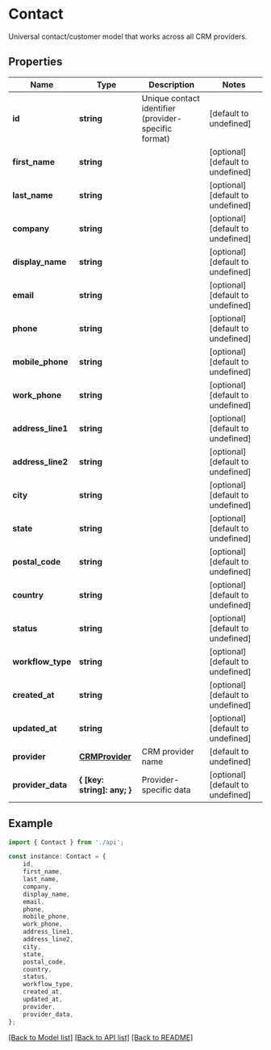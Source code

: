 # Contact

Universal contact/customer model that works across all CRM providers.

## Properties

Name | Type | Description | Notes
------------ | ------------- | ------------- | -------------
**id** | **string** | Unique contact identifier (provider-specific format) | [default to undefined]
**first_name** | **string** |  | [optional] [default to undefined]
**last_name** | **string** |  | [optional] [default to undefined]
**company** | **string** |  | [optional] [default to undefined]
**display_name** | **string** |  | [optional] [default to undefined]
**email** | **string** |  | [optional] [default to undefined]
**phone** | **string** |  | [optional] [default to undefined]
**mobile_phone** | **string** |  | [optional] [default to undefined]
**work_phone** | **string** |  | [optional] [default to undefined]
**address_line1** | **string** |  | [optional] [default to undefined]
**address_line2** | **string** |  | [optional] [default to undefined]
**city** | **string** |  | [optional] [default to undefined]
**state** | **string** |  | [optional] [default to undefined]
**postal_code** | **string** |  | [optional] [default to undefined]
**country** | **string** |  | [optional] [default to undefined]
**status** | **string** |  | [optional] [default to undefined]
**workflow_type** | **string** |  | [optional] [default to undefined]
**created_at** | **string** |  | [optional] [default to undefined]
**updated_at** | **string** |  | [optional] [default to undefined]
**provider** | [**CRMProvider**](CRMProvider.md) | CRM provider name | [default to undefined]
**provider_data** | **{ [key: string]: any; }** | Provider-specific data | [optional] [default to undefined]

## Example

```typescript
import { Contact } from './api';

const instance: Contact = {
    id,
    first_name,
    last_name,
    company,
    display_name,
    email,
    phone,
    mobile_phone,
    work_phone,
    address_line1,
    address_line2,
    city,
    state,
    postal_code,
    country,
    status,
    workflow_type,
    created_at,
    updated_at,
    provider,
    provider_data,
};
```

[[Back to Model list]](../README.md#documentation-for-models) [[Back to API list]](../README.md#documentation-for-api-endpoints) [[Back to README]](../README.md)
